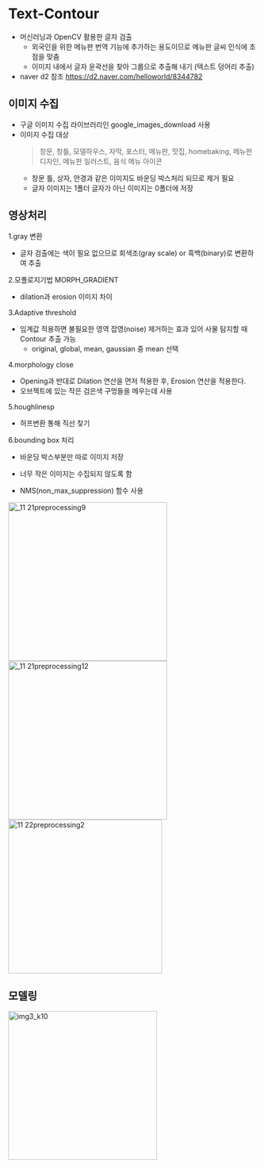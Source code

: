 Text-Contour
===============
* 머신러닝과 OpenCV 활용한 글자 검출
  * 외국인을 위한 메뉴판 번역 기능에 추가하는 용도이므로 메뉴판 글씨 인식에 초점을 맞춤  
  * 이미지 내에서 글자 윤곽선을 찾아 그룹으로 추출해 내기 (텍스트 덩어리 추출)  
* naver d2 참조 https://d2.naver.com/helloworld/8344782

이미지 수집
----------
* 구글 이미지 수집 라이브러리인 google_images_download 사용
* 이미지 수집 대상
  > 창문, 창틀, 모델하우스, 자막, 포스터, 메뉴판, 맛집, homebaking, 메뉴판 디자인, 메뉴판 일러스트, 음식 메뉴 아이콘
  * 창문 틀, 상자, 안경과 같은 이미지도 바운딩 박스처리 되므로 제거 필요
  * 글자 이미지는 1폴더 글자가 아닌 이미지는 0폴더에 저장

영상처리
-----------
1.gray 변환
  * 글자 검출에는 색이 필요 없으므로 회색조(gray scale) or 흑백(binary)로 변환하여 추출
  
2.모폴로지기법 MORPH_GRADIENT
  * dilation과 erosion 이미지 차이
  
3.Adaptive threshold  
  * 임계값 적용하면 불필요한 영역 잡영(noise) 제거하는 효과 있어 사물 탐지할 때 Contour 추출 가능  
    * original, global, mean, gaussian 중 mean 선택  
    
4.morphology close  
  * Opening과 반대로 Dilation 연산을 먼저 적용한 후,  Erosion 연산을 적용한다.  
  * 오브젝트에 있는 작은 검은색 구멍들을 메우는데 사용  
  
5.houghlinesp  
  * 허프변환 통해 직선 찾기  
  
6.bounding box 처리  
  * 바운딩 박스부분만 따로 이미지 저장  
  * 너무 작은 이미지는 수집되지 않도록 함  

* NMS(non_max_suppression) 함수 사용

<div>
 <img width="320" alt="_11 21preprocessing9" src="https://user-images.githubusercontent.com/47199328/91385940-e851ac00-e86c-11ea-9513-28b29bd7261b.png">
 <img width="320" alt="_11 21preprocessing12" src="https://user-images.githubusercontent.com/47199328/91385945-e982d900-e86c-11ea-9357-d9f66fa0aac2.png">
 <img width="310" alt="11 22preprocessing2" src="https://user-images.githubusercontent.com/47199328/91387025-3f588080-e86f-11ea-96ca-a9c20569ee8a.png">
</div>

모델링
-----------



<img width="300" alt="img3_k10" src="https://user-images.githubusercontent.com/47199328/91385960-ee478d00-e86c-11ea-80a7-b7e9de35e8e0.png">
